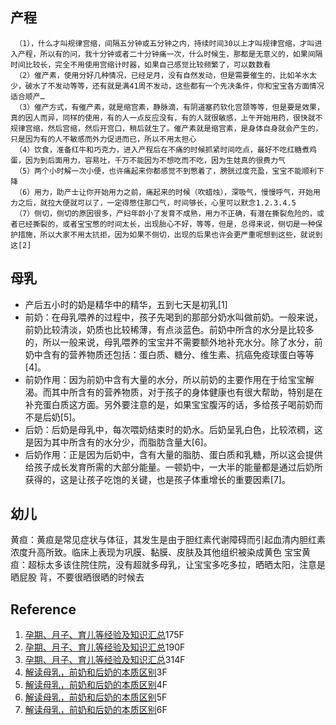 ## 产程   
     （1），什么才叫规律宫缩，间隔五分钟或五分钟之内，持续时间30以上才叫规律宫缩，才叫进入产程，所以有的问，我十分钟或者二十分钟痛一次，什么时候生，那都是无意义的，如果间隔时间比较长，完全不用使用宫缩计时器，如果自己感觉比较频繁了，可以数数看
     （2）催产素，使用分好几种情况，已经足月，没有自然发动，但是需要催生的，比如羊水太少，破水了不发动等等，还有就是满41周不发动，这些都有一个先决条件，你和宝宝各方面情况适合顺产…
     （3）催产方式，有催产素，就是缩宫素，静脉滴，有阴道塞药软化宫颈等等，但是要是效果，真的因人而异，同样的使用，有的人一点反应没有，有的人就很敏感，上午开始用药，很快就不规律宫缩，然后宫缩，然后开宫口，稍后就生了。催产素就是缩宫素，是身体自身就会产生的，只是因为有的人不敏感而外力促进而已，所以不用太担心
     （4）饮食，准备红牛和巧克力，进入产程后在不痛的时候抓紧时间吃点，最好不吃红糖煮鸡蛋，因为到后面用力，容易吐，千万不能因为不想吃而不吃，因为生娃真的很费力气
     （5）两个小时解一次小便，也许痛起来你都感觉不到憋着了，膀胱过度充盈，宝宝不能顺利下降
     （6）用力，助产士让你开始用力之前，痛起来的时候（吹蜡烛），深吸气，慢慢呼气，开始用力之后，就拉大便就可以了，一定得憋住那口气，时间够长，心里可以默念1.2.3.4.5
     （7）侧切，侧切的原因很多，产妇年龄小了发育不成熟，用力不正确，有潜在撕裂危险的，或者已经撕裂的，或者宝宝憋的时间太长，出现胎心不好，等等，但是，总得来说，侧切是一种保护措施，所以大家不用太抗拒，因为如果不侧切，出现的后果也许会更严重呢想到这些，就说到这[2]
## 母乳  
* 产后五小时的奶是精华中的精华，五到七天是初乳[1]
* 前奶：在母乳喂养的过程中，孩子先喝到的那部分奶水叫做前奶。一般来说，前奶比较清淡，奶质也比较稀薄，有点淡蓝色。前奶中所含的水分是比较多的，所以一般来说，母乳喂养的宝宝并不需要额外地补充水分。除了水分，前奶中含有的营养物质还包括：蛋白质、糖分、维生素、抗癌免疫球蛋白等等[4]。  
* 前奶作用：因为前奶中含有大量的水分，所以前奶的主要作用在于给宝宝解渴。而其中所含有的营养物质，对于孩子的身体健康也有很大帮助，特别是在补充蛋白质这方面。另外要注意的是，如果宝宝腹泻的话，多给孩子喝前奶而不是后奶[5]。  
* 后奶：后奶是母乳中，每次喂奶结束时的奶水。后奶呈乳白色，比较浓稠，这是因为其中所含有的水分少，而脂肪含量大[6]。  
* 后奶作用：正是因为后奶中，含有大量的脂肪、蛋白质和乳糖，所以这会提供给孩子成长发育所需的大部分能量。一顿奶中，一大半的能量都是通过后奶所获得的，这是让孩子吃饱的关键，也是孩子体重增长的重要因素[7]。  



## 幼儿  
黄疸：黄疸是常见症状与体征，其发生是由于胆红素代谢障碍而引起血清内胆红素浓度升高所致。临床上表现为巩膜、黏膜、皮肤及其他组织被染成黄色
宝宝黄疸：超标太多该住院住院，没有超就多母乳，让宝宝多吃多拉，晒晒太阳，注意是晒屁股 背，不要很晒很晒的时候去














## Reference  
1. [孕期、月子、育儿等经验及知识汇总](http://tieba.baidu.com/p/4066505064?pn=5)175F   
2. [孕期、月子、育儿等经验及知识汇总](http://tieba.baidu.com/p/4066505064?pn=6)190F   
3. [孕期、月子、育儿等经验及知识汇总](http://tieba.baidu.com/p/4066505064?pn=10)314F  
4. [解读母乳，前奶和后奶的本质区别](http://tieba.baidu.com/p/3602386035)3F
5. [解读母乳，前奶和后奶的本质区别](http://tieba.baidu.com/p/3602386035)4F
6. [解读母乳，前奶和后奶的本质区别](http://tieba.baidu.com/p/3602386035)5F
7. [解读母乳，前奶和后奶的本质区别](http://tieba.baidu.com/p/3602386035)6F
